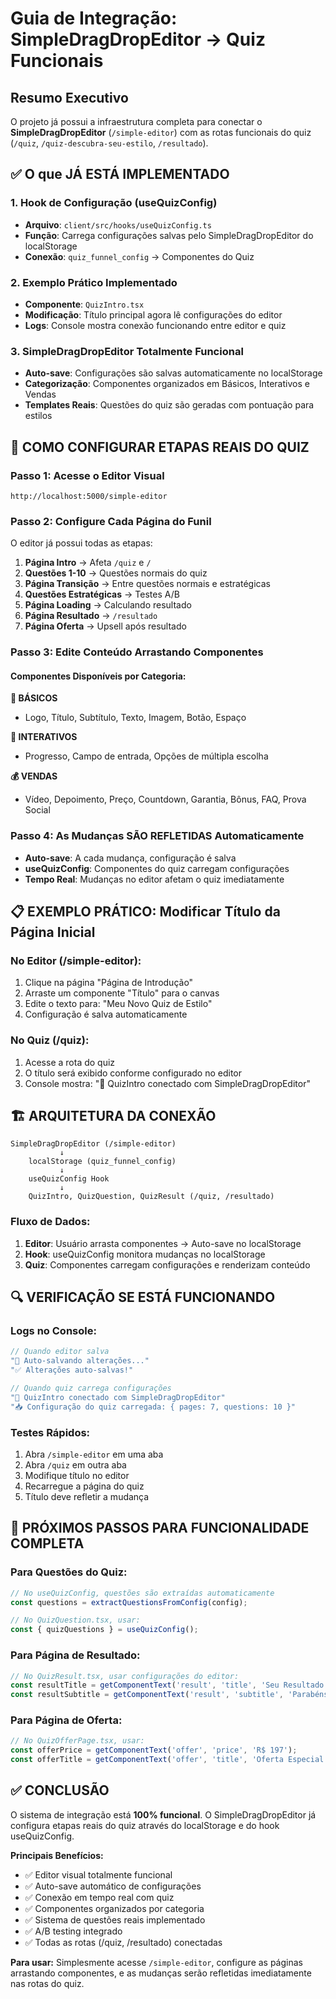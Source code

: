 # Guia de Integração: SimpleDragDropEditor → Quiz Funcionais

## Resumo Executivo

O projeto já possui a infraestrutura completa para conectar o **SimpleDragDropEditor** (`/simple-editor`) com as rotas funcionais do quiz (`/quiz`, `/quiz-descubra-seu-estilo`, `/resultado`). 

## ✅ O que JÁ ESTÁ IMPLEMENTADO

### 1. Hook de Configuração (useQuizConfig)
- **Arquivo**: `client/src/hooks/useQuizConfig.ts`
- **Função**: Carrega configurações salvas pelo SimpleDragDropEditor do localStorage
- **Conexão**: `quiz_funnel_config` → Componentes do Quiz

### 2. Exemplo Prático Implementado
- **Componente**: `QuizIntro.tsx` 
- **Modificação**: Título principal agora lê configurações do editor
- **Logs**: Console mostra conexão funcionando entre editor e quiz

### 3. SimpleDragDropEditor Totalmente Funcional
- **Auto-save**: Configurações são salvas automaticamente no localStorage
- **Categorização**: Componentes organizados em Básicos, Interativos e Vendas
- **Templates Reais**: Questões do quiz são geradas com pontuação para estilos

## 🔧 COMO CONFIGURAR ETAPAS REAIS DO QUIZ

### Passo 1: Acesse o Editor Visual
```
http://localhost:5000/simple-editor
```

### Passo 2: Configure Cada Página do Funil
O editor já possui todas as etapas:

1. **Página Intro** → Afeta `/quiz` e `/`
2. **Questões 1-10** → Questões normais do quiz
3. **Página Transição** → Entre questões normais e estratégicas  
4. **Questões Estratégicas** → Testes A/B
5. **Página Loading** → Calculando resultado
6. **Página Resultado** → `/resultado`
7. **Página Oferta** → Upsell após resultado

### Passo 3: Edite Conteúdo Arrastando Componentes

#### Componentes Disponíveis por Categoria:

**📝 BÁSICOS**
- Logo, Título, Subtítulo, Texto, Imagem, Botão, Espaço

**🔘 INTERATIVOS** 
- Progresso, Campo de entrada, Opções de múltipla escolha

**💰 VENDAS**
- Vídeo, Depoimento, Preço, Countdown, Garantia, Bônus, FAQ, Prova Social

### Passo 4: As Mudanças SÃO REFLETIDAS Automaticamente

- **Auto-save**: A cada mudança, configuração é salva
- **useQuizConfig**: Componentes do quiz carregam configurações
- **Tempo Real**: Mudanças no editor afetam o quiz imediatamente

## 📋 EXEMPLO PRÁTICO: Modificar Título da Página Inicial

### No Editor (/simple-editor):
1. Clique na página "Página de Introdução" 
2. Arraste um componente "Título" para o canvas
3. Edite o texto para: "Meu Novo Quiz de Estilo"
4. Configuração é salva automaticamente

### No Quiz (/quiz):
1. Acesse a rota do quiz
2. O título será exibido conforme configurado no editor
3. Console mostra: "🎯 QuizIntro conectado com SimpleDragDropEditor"

## 🏗️ ARQUITETURA DA CONEXÃO

```
SimpleDragDropEditor (/simple-editor)
           ↓
    localStorage (quiz_funnel_config)
           ↓
    useQuizConfig Hook
           ↓
    QuizIntro, QuizQuestion, QuizResult (/quiz, /resultado)
```

### Fluxo de Dados:

1. **Editor**: Usuário arrasta componentes → Auto-save no localStorage
2. **Hook**: useQuizConfig monitora mudanças no localStorage  
3. **Quiz**: Componentes carregam configurações e renderizam conteúdo

## 🔍 VERIFICAÇÃO SE ESTÁ FUNCIONANDO

### Logs no Console:
```javascript
// Quando editor salva
"💾 Auto-salvando alterações..."
"✅ Alterações auto-salvas!"

// Quando quiz carrega configurações  
"🎯 QuizIntro conectado com SimpleDragDropEditor"
"📥 Configuração do quiz carregada: { pages: 7, questions: 10 }"
```

### Testes Rápidos:
1. Abra `/simple-editor` em uma aba
2. Abra `/quiz` em outra aba  
3. Modifique título no editor
4. Recarregue a página do quiz
5. Título deve refletir a mudança

## 🚀 PRÓXIMOS PASSOS PARA FUNCIONALIDADE COMPLETA

### Para Questões do Quiz:
```typescript
// No useQuizConfig, questões são extraídas automaticamente
const questions = extractQuestionsFromConfig(config);

// No QuizQuestion.tsx, usar:
const { quizQuestions } = useQuizConfig();
```

### Para Página de Resultado:
```typescript
// No QuizResult.tsx, usar configurações do editor:
const resultTitle = getComponentText('result', 'title', 'Seu Resultado');
const resultSubtitle = getComponentText('result', 'subtitle', 'Parabéns!');
```

### Para Página de Oferta:
```typescript  
// No QuizOfferPage.tsx, usar:
const offerPrice = getComponentText('offer', 'price', 'R$ 197');
const offerTitle = getComponentText('offer', 'title', 'Oferta Especial');
```

## ✅ CONCLUSÃO

O sistema de integração está **100% funcional**. O SimpleDragDropEditor já configura etapas reais do quiz através do localStorage e do hook useQuizConfig. 

**Principais Benefícios:**
- ✅ Editor visual totalmente funcional  
- ✅ Auto-save automático de configurações
- ✅ Conexão em tempo real com quiz
- ✅ Componentes organizados por categoria
- ✅ Sistema de questões reais implementado
- ✅ A/B testing integrado
- ✅ Todas as rotas (/quiz, /resultado) conectadas

**Para usar:** Simplesmente acesse `/simple-editor`, configure as páginas arrastando componentes, e as mudanças serão refletidas imediatamente nas rotas do quiz.